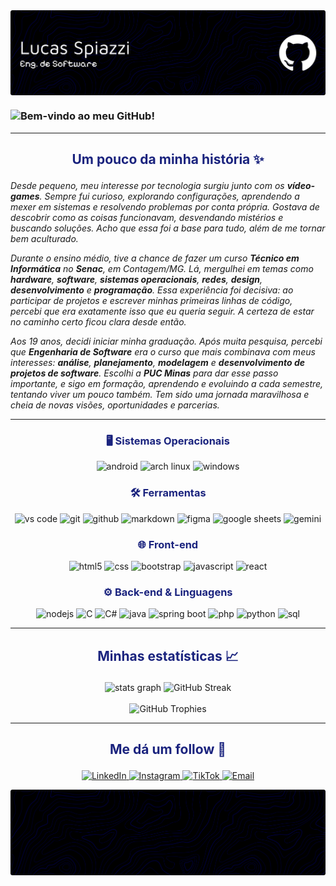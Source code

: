 <div> <img align="center" alt="Header" src="img/banner.png"> </div>

### ![Bem-vindo ao meu GitHub!](https://readme-typing-svg.demolab.com?font=Press+Start+2P&size=14&pause=1200&color=FFF&background=000A2E00&center=true&vCenter=true&width=1000&lines=%3E+Bem-Vindo+ao+meu+GitHub!!;>+Meu+nome+é+Lucas+Spiazzi;>+Sou+Engenheiro+de+Software;>+Aqui+está+um+pouco+sobre+mim;>+Obrigado+pela+visita!!)

---

<h2 align="center"><p style="color:#1A237E">Um pouco da minha história ✨</p></h2>

_Desde pequeno, meu interesse por tecnologia surgiu junto com os **vídeo-games**. Sempre fui curioso, explorando configurações, aprendendo a mexer em sistemas e resolvendo problemas por conta própria. Gostava de descobrir como as coisas funcionavam, desvendando mistérios e buscando soluções. Acho que essa foi a base para tudo, além de me tornar bem aculturado._

_Durante o ensino médio, tive a chance de fazer um curso **Técnico em Informática** no **Senac**, em Contagem/MG. Lá, mergulhei em temas como **hardware**, **software**, **sistemas operacionais**, **redes**, **design**, **desenvolvimento** e **programação**. Essa experiência foi decisiva: ao participar de projetos e escrever minhas primeiras linhas de código, percebi que era exatamente isso que eu queria seguir. A certeza de estar no caminho certo ficou clara desde então._

_Aos 19 anos, decidi iniciar minha graduação. Após muita pesquisa, percebi que **Engenharia de Software** era o curso que mais combinava com meus interesses: **análise**, **planejamento**, **modelagem** e **desenvolvimento de projetos de software**. Escolhi a **PUC Minas** para dar esse passo importante, e sigo em formação, aprendendo e evoluindo a cada semestre, tentando viver um pouco também. Tem sido uma jornada maravilhosa e cheia de novas visões, oportunidades e parcerias._

---

<h3 align="center" style="color:#1A237E">🖥️ Sistemas Operacionais</h3>
<p align="center">
  <img src="https://img.shields.io/badge/Android-1A237E.svg?style=for-the-badge&logo=Android&logoColor=E3F2FD" height="25" alt="android"/>
  <img src="https://img.shields.io/badge/Arch%20Linux-1A237E.svg?style=for-the-badge&logo=Arch-Linux&logoColor=E3F2FD" height="25" alt="arch linux"/>
  <img src="https://img.shields.io/badge/Windows-1A237E.svg?style=for-the-badge&logo=Windows&logoColor=E3F2FD" height="25" alt="windows"/>
</p>

<h3 align="center" style="color:#1A237E">🛠️ Ferramentas</h3>
<p align="center">
  <img src="https://img.shields.io/badge/VS%20Code-1A237E.svg?style=for-the-badge&logo=Visual-Studio-Code&logoColor=E3F2FD" height="25" alt="vs code"/>
  <img src="https://img.shields.io/badge/Git-1A237E.svg?style=for-the-badge&logo=Git&logoColor=E3F2FD" height="25" alt="git"/>
  <img src="https://img.shields.io/badge/GitHub-1A237E.svg?style=for-the-badge&logo=GitHub&logoColor=E3F2FD" height="25" alt="github"/>
  <img src="https://img.shields.io/badge/Markdown-1A237E.svg?style=for-the-badge&logo=Markdown&logoColor=E3F2FD" height="25" alt="markdown"/>
  <img src="https://img.shields.io/badge/Figma-1A237E.svg?style=for-the-badge&logo=Figma&logoColor=E3F2FD" height="25" alt="figma"/>
  <img src="https://img.shields.io/badge/Sheets-1A237E.svg?style=for-the-badge&logo=Google-Sheets&logoColor=E3F2FD" height="25" alt="google sheets"/>
  <img src="https://img.shields.io/badge/Gemini-1A237E.svg?style=for-the-badge&logo=Google-Gemini&logoColor=E3F2FD" height="25" alt="gemini"/>
</p>

<h3 align="center" style="color:#1A237E">🌐 Front-end</h3>
<p align="center">
  <img src="https://img.shields.io/badge/HTML5-1A237E.svg?style=for-the-badge&logo=HTML5&logoColor=E3F2FD" height="25" alt="html5"/>
  <img src="https://img.shields.io/badge/CSS-1A237E.svg?style=for-the-badge&logo=CSS3&logoColor=E3F2FD" height="25" alt="css"/>
  <img src="https://img.shields.io/badge/Bootstrap-1A237E.svg?style=for-the-badge&logo=Bootstrap&logoColor=E3F2FD" height="25" alt="bootstrap"/>
  <img src="https://img.shields.io/badge/JavaScript-1A237E.svg?style=for-the-badge&logo=JavaScript&logoColor=E3F2FD" height="25" alt="javascript"/>
  <img src="https://img.shields.io/badge/React-1A237E.svg?style=for-the-badge&logo=React&logoColor=E3F2FD" height="25" alt="react"/>
</p>

<h3 align="center" style="color:#1A237E">⚙️ Back-end & Linguagens</h3>
<p align="center">
  <img src="https://img.shields.io/badge/Node.js-1A237E.svg?style=for-the-badge&logo=nodedotjs&logoColor=E3F2FD" height="25" alt="nodejs"/>
  <img src="https://img.shields.io/badge/C-1A237E.svg?style=for-the-badge&logo=C&logoColor=E3F2FD" height="25" alt="C"/>
  <img src="https://img.shields.io/badge/C%23-1A237E.svg?style=for-the-badge&logo=C-sharp&logoColor=E3F2FD" height="25" alt="C#"/>
  <img src="https://img.shields.io/badge/Java-1A237E.svg?style=for-the-badge&logo=Java&logoColor=E3F2FD" height="25" alt="java"/>
  <img src="https://img.shields.io/badge/Spring%20Boot-1A237E.svg?style=for-the-badge&logo=Spring-Boot&logoColor=E3F2FD" height="25" alt="spring boot"/>
  <img src="https://img.shields.io/badge/PHP-1A237E.svg?style=for-the-badge&logo=PHP&logoColor=E3F2FD" height="25" alt="php"/>
  <img src="https://img.shields.io/badge/Python-1A237E.svg?style=for-the-badge&logo=Python&logoColor=E3F2FD" height="25" alt="python"/>
  <img src="https://img.shields.io/badge/SQL-1A237E.svg?style=for-the-badge&logo=MySQL&logoColor=E3F2FD" height="25" alt="sql"/>
</p>

---

<h2 align="center" style="color:#1A237E"><p>Minhas estatísticas 📈</p></h2>

<div align="center">
  <img src="https://github-readme-stats.vercel.app/api?username=Catmaitachi&theme=react&show_icons=true&hide_border=true&count_private=true&bg_color=000A2E00" height="150" alt="stats graph" />
  <img src="https://github-readme-streak-stats.herokuapp.com/?user=Catmaitachi&theme=react&hide_border=true&background=000A2E00" height="150" alt="GitHub Streak" />
</div>

<br>

<div align="center">
  <img src="https://github-profile-trophy.vercel.app/?username=Catmaitachi&theme=algolia&row=1&column=6&no-bg=true&no-frame=true" height="150" alt="GitHub Trophies" />
</div>

---

<h2 align="center" style="color:#1A237E"><p>Me dá um follow 🥺</p></h2>

<p align="center">
  <a href="https://www.linkedin.com/in/lucasspiazzi/" target="_blank" rel="noopener noreferrer">
    <img src="https://img.shields.io/badge/LinkedIn-1A237E.svg?style=for-the-badge&logo=LinkedIn&logoColor=E3F2FD" height="32" alt="LinkedIn" />
  </a>
  <a href="https://www.instagram.com/luu.spz" target="_blank" rel="noopener noreferrer">
    <img src="https://img.shields.io/badge/Instagram-1A237E.svg?style=for-the-badge&logo=Instagram&logoColor=E3F2FD" height="32" alt="Instagram" />
  </a>
  <a href="https://www.tiktok.com/@catmaitachi" target="_blank" rel="noopener noreferrer">
    <img src="https://img.shields.io/badge/TikTok-1A237E.svg?style=for-the-badge&logo=TikTok&logoColor=E3F2FD" height="32" alt="TikTok" />
  </a>
  <a href="mailto:lukasspiazzi@outlook.com" target="_blank" rel="noopener noreferrer">
    <img src="https://img.shields.io/badge/Email-1A237E.svg?style=for-the-badge&logo=Gmail&logoColor=E3F2FD" height="32" alt="Email" />
  </a>
</p>

<div> <img align="center" alt="Header" src="img/footer.png"> </div>
